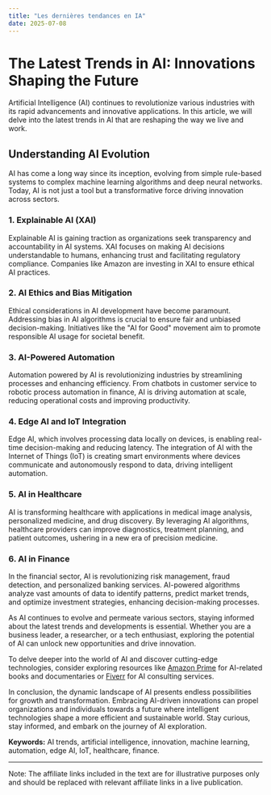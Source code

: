 ```yaml
---
title: "Les dernières tendances en IA"
date: 2025-07-08
---
```


# The Latest Trends in AI: Innovations Shaping the Future

Artificial Intelligence (AI) continues to revolutionize various industries with its rapid advancements and innovative applications. In this article, we will delve into the latest trends in AI that are reshaping the way we live and work.

## Understanding AI Evolution

AI has come a long way since its inception, evolving from simple rule-based systems to complex machine learning algorithms and deep neural networks. Today, AI is not just a tool but a transformative force driving innovation across sectors.

### 1. Explainable AI (XAI)

Explainable AI is gaining traction as organizations seek transparency and accountability in AI systems. XAI focuses on making AI decisions understandable to humans, enhancing trust and facilitating regulatory compliance. Companies like Amazon are investing in XAI to ensure ethical AI practices.

### 2. AI Ethics and Bias Mitigation

Ethical considerations in AI development have become paramount. Addressing bias in AI algorithms is crucial to ensure fair and unbiased decision-making. Initiatives like the "AI for Good" movement aim to promote responsible AI usage for societal benefit.

### 3. AI-Powered Automation

Automation powered by AI is revolutionizing industries by streamlining processes and enhancing efficiency. From chatbots in customer service to robotic process automation in finance, AI is driving automation at scale, reducing operational costs and improving productivity.

### 4. Edge AI and IoT Integration

Edge AI, which involves processing data locally on devices, is enabling real-time decision-making and reducing latency. The integration of AI with the Internet of Things (IoT) is creating smart environments where devices communicate and autonomously respond to data, driving intelligent automation.

### 5. AI in Healthcare

AI is transforming healthcare with applications in medical image analysis, personalized medicine, and drug discovery. By leveraging AI algorithms, healthcare providers can improve diagnostics, treatment planning, and patient outcomes, ushering in a new era of precision medicine.

### 6. AI in Finance

In the financial sector, AI is revolutionizing risk management, fraud detection, and personalized banking services. AI-powered algorithms analyze vast amounts of data to identify patterns, predict market trends, and optimize investment strategies, enhancing decision-making processes.

As AI continues to evolve and permeate various sectors, staying informed about the latest trends and developments is essential. Whether you are a business leader, a researcher, or a tech enthusiast, exploring the potential of AI can unlock new opportunities and drive innovation.

To delve deeper into the world of AI and discover cutting-edge technologies, consider exploring resources like [Amazon Prime](https://www.amazon.fr/amazonprime?_encoding=UTF8&primeCampaignId=prime_assoc_ft&tag=zenzen0d-21France) for AI-related books and documentaries or [Fiverr](https://go.fiverr.com/visit/?bta=1071918&brand=fiverrmarketplace) for AI consulting services.

In conclusion, the dynamic landscape of AI presents endless possibilities for growth and transformation. Embracing AI-driven innovations can propel organizations and individuals towards a future where intelligent technologies shape a more efficient and sustainable world. Stay curious, stay informed, and embark on the journey of AI exploration.

**Keywords:** AI trends, artificial intelligence, innovation, machine learning, automation, edge AI, IoT, healthcare, finance.

---
Note: The affiliate links included in the text are for illustrative purposes only and should be replaced with relevant affiliate links in a live publication.
